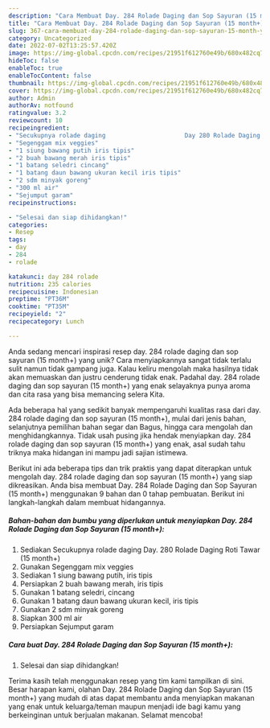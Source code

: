 ```yaml
---
description: "Cara Membuat Day. 284 Rolade Daging dan Sop Sayuran (15 month+) yang Mantap"
title: "Cara Membuat Day. 284 Rolade Daging dan Sop Sayuran (15 month+) yang Mantap"
slug: 367-cara-membuat-day-284-rolade-daging-dan-sop-sayuran-15-month-yang-mantap
category: Uncategorized
date: 2022-07-02T13:25:57.420Z
image: https://img-global.cpcdn.com/recipes/21951f612760e49b/680x482cq70/day-284-rolade-daging-dan-sop-sayuran-15-month-foto-resep-utama.jpg
hideToc: false
enableToc: true
enableTocContent: false
thumbnail: https://img-global.cpcdn.com/recipes/21951f612760e49b/680x482cq70/day-284-rolade-daging-dan-sop-sayuran-15-month-foto-resep-utama.jpg
cover: https://img-global.cpcdn.com/recipes/21951f612760e49b/680x482cq70/day-284-rolade-daging-dan-sop-sayuran-15-month-foto-resep-utama.jpg
author: Admin
authorAv: notfound
ratingvalue: 3.2
reviewcount: 10
recipeingredient:
- "Secukupnya rolade daging                      Day 280 Rolade Daging Roti Tawar 15 month"
- "Segenggam mix veggies"
- "1 siung bawang putih iris tipis"
- "2 buah bawang merah iris tipis"
- "1 batang seledri cincang"
- "1 batang daun bawang ukuran kecil iris tipis"
- "2 sdm minyak goreng"
- "300 ml air"
- "Sejumput garam"
recipeinstructions:

- "Selesai dan siap dihidangkan!"
categories:
- Resep
tags:
- day
- 284
- rolade

katakunci: day 284 rolade 
nutrition: 235 calories
recipecuisine: Indonesian
preptime: "PT36M"
cooktime: "PT35M"
recipeyield: "2"
recipecategory: Lunch

---
```





Anda sedang mencari inspirasi resep day. 284 rolade daging dan sop sayuran (15 month+) yang unik? Cara menyiapkannya sangat tidak terlalu sulit namun tidak gampang juga. Kalau keliru mengolah maka hasilnya tidak akan memuaskan dan justru cenderung tidak enak. Padahal day. 284 rolade daging dan sop sayuran (15 month+) yang enak selayaknya punya aroma dan cita rasa yang bisa memancing selera Kita.





Ada beberapa hal yang sedikit banyak mempengaruhi kualitas rasa dari day. 284 rolade daging dan sop sayuran (15 month+), mulai dari jenis bahan, selanjutnya pemilihan bahan segar dan Bagus, hingga cara mengolah dan menghidangkannya. Tidak usah pusing jika hendak menyiapkan day. 284 rolade daging dan sop sayuran (15 month+) yang enak,      asal sudah tahu triknya maka hidangan ini mampu jadi sajian istimewa.





















Berikut ini ada beberapa tips dan trik praktis yang dapat diterapkan untuk mengolah day. 284 rolade daging dan sop sayuran (15 month+) yang siap dikreasikan. Anda bisa membuat Day. 284 Rolade Daging dan Sop Sayuran (15 month+) menggunakan 9 bahan dan 0 tahap pembuatan. Berikut ini langkah-langkah dalam membuat hidangannya.

<!--inarticleads1-->

##### Bahan-bahan dan bumbu yang diperlukan untuk menyiapkan Day. 284 Rolade Daging dan Sop Sayuran (15 month+):

1. Sediakan Secukupnya rolade daging                      Day. 280 Rolade Daging Roti Tawar (15 month+)
1. Gunakan Segenggam mix veggies
1. Sediakan 1 siung bawang putih, iris tipis
1. Persiapkan 2 buah bawang merah, iris tipis
1. Gunakan 1 batang seledri, cincang
1. Gunakan 1 batang daun bawang ukuran kecil, iris tipis
1. Gunakan 2 sdm minyak goreng
1. Siapkan 300 ml air
1. Persiapkan Sejumput garam




<!--inarticleads2-->

##### Cara buat Day. 284 Rolade Daging dan Sop Sayuran (15 month+):


1. Selesai dan siap dihidangkan!



Terima kasih telah menggunakan resep yang tim kami tampilkan di sini. Besar harapan kami, olahan Day. 284 Rolade Daging dan Sop Sayuran (15 month+) yang mudah di atas dapat membantu anda menyiapkan makanan yang enak untuk keluarga/teman maupun menjadi ide bagi kamu yang berkeinginan untuk berjualan makanan. Selamat mencoba!

